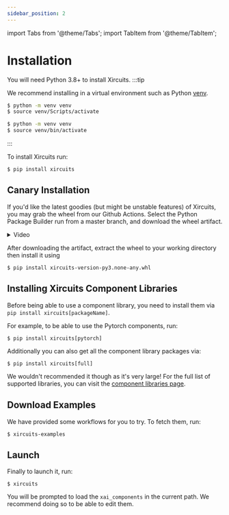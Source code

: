 ```yaml
---
sidebar_position: 2
---
```


import Tabs from '@theme/Tabs';
import TabItem from '@theme/TabItem';



# Installation
You will need Python 3.8+ to install Xircuits. 
:::tip

We recommend installing in a virtual environment such as Python [venv](https://docs.python.org/3/library/venv.html).
<Tabs>

<TabItem value="win" label="Windows">

```bash
$ python -m venv venv
$ source venv/Scripts/activate
```

</TabItem>
<TabItem value="MacOS / Linux" label="MacOS / Linux">

```bash
$ python -m venv venv
$ source venv/bin/activate
```

</TabItem>
</Tabs>

:::

To install Xircuits run:

```
$ pip install xircuits
```

## Canary Installation

If you'd like the latest goodies (but might be unstable features) of Xircuits, you may grab the wheel from our Github Actions. Select the Python Package Builder run from a master branch, and download the wheel artifact.

<details>
  <summary>Video</summary>
  <p align="center">
  <img src="/img/docs/download-wheel.gif"></img></p>
</details>

After downloading the artifact, extract the wheel to your working directory then install it using 

```
$ pip install xircuits-version-py3.none-any.whl
```


## Installing Xircuits Component Libraries

Before being able to use a component library, you need to install them via `pip install xircuits[packageName]`.

For example, to be able to use the Pytorch components, run:
```
$ pip install xircuits[pytorch]
```

Additionally you can also get all the component library packages via:

```
$ pip install xircuits[full]
```
We wouldn't recommended it though as it's very large! For the full list of supported libraries, you can visit the [component libraries page](https://github.com/XpressAI/xircuits/blob/master/xai_components/readme.md).

## Download Examples

We have provided some workflows for you to try. To fetch them, run:

```
$ xircuits-examples
```
## Launch

Finally to launch it, run:
```
$ xircuits
```
You will be prompted to load the `xai_components` in the current path. We recommend doing so to be able to edit them.